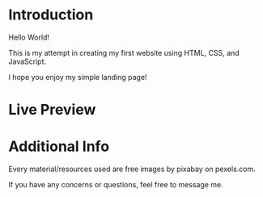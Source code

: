 # Introduction
Hello World!

This is my attempt in creating my first website using HTML, CSS, and JavaScript.

I hope you enjoy my simple landing page!

# Live Preview


# Additional Info
Every material/resources used are free images by pixabay on pexels.com. 

If you have any concerns or questions, feel free to message me. 